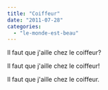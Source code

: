 ```yaml
---
title: "Coiffeur"
date: "2011-07-28"
categories: 
  - "le-monde-est-beau"
---
```


Il faut que j'aille chez le coiffeur?

Il faut que j'aille chez le coiffeur!

Il faut que j'aille chez le coiffeur.

